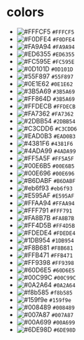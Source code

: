 # colors

- ![#FFFCF5](https://placehold.it/15/FFFCF5/000000?text=+) `#FFFCF5`
- ![#F0DFE4](https://placehold.it/15/F0DFE4/000000?text=+) `#F0DFE4`
- ![#FA9A94](https://placehold.it/15/FA9A94/000000?text=+) `#FA9A94`
- ![#ED6355](https://placehold.it/15/ED6355/000000?text=+) `#ED6355`
- ![#FC595E](https://placehold.it/15/FC595E/000000?text=+) `#FC595E`
- ![#0D101D](https://placehold.it/15/0D101D/000000?text=+) `#0D101D`
- ![#55F897](https://placehold.it/15/55F897/000000?text=+) `#55F897`
- ![#0E1E62](https://placehold.it/15/0E1E62/000000?text=+) `#0E1E62`
- ![#3B5A69](https://placehold.it/15/3B5A69/000000?text=+) `#3B5A69`
- ![#FF864D](https://placehold.it/15/FF864D/000000?text=+) `#3B5A69`
- ![#FFDECB](https://placehold.it/15/FFDECB/000000?text=+) `#FFDECB`
- ![#FA7362](https://placehold.it/15/FA7362/000000?text=+) `#FA7362`
- ![#2DBB54](https://placehold.it/15/2DBB54/000000?text=+) `#2DBB54`
- ![#C3CDD6](https://placehold.it/15/C3CDD6/000000?text=+) `#C3CDD6`
- ![#EAD0B3](https://placehold.it/15/EAD0B3/000000?text=+) `#EAD0B3`
- ![#4381F6](https://placehold.it/15/4381F6/000000?text=+) `#4381F6`
- ![#4ADA99](https://placehold.it/15/4ADA99/000000?text=+) `#4ADA99`
- ![#FF5A5F](https://placehold.it/15/FF5A5F/000000?text=+) `#FF5A5F`
- ![#00E6B5](https://placehold.it/15/00E6B5/000000?text=+) `#00E6B5`
- ![#00E696](https://placehold.it/15/00E696/000000?text=+) `#00E696`
- ![#B6DABF](https://placehold.it/15/B6DABF/000000?text=+) `#B6DABF`
- ![#eb6f93](https://placehold.it/15/eb6f93/000000?text=+) `#eb6f93`
- ![#E595AF](https://placehold.it/15/E595AF/000000?text=+) `#E595AF`
- ![#FFAA94](https://placehold.it/15/FFAA94/000000?text=+) `#FFAA94`
- ![#FFF791](https://placehold.it/15/FFF791/000000?text=+) `#FFF791`
- ![#FA8B7B](https://placehold.it/15/FA8B7B/000000?text=+) `#FA8B7B`
- ![#FF4D5B](https://placehold.it/15/FF4D5B/000000?text=+) `#FF4D5B`
- ![#FDEDE4](https://placehold.it/15/FDEDE4/000000?text=+) `#FDEDE4`
- ![#1DB954](https://placehold.it/15/1DB954/000000?text=+) `#1DB954`
- ![#F8B681](https://placehold.it/15/F8B681/000000?text=+) `#F8B681`
- ![#FFB471](https://placehold.it/15/FFB471/000000?text=+) `#FFB471`
- ![#FF9398](https://placehold.it/15/FF9398/000000?text=+) `#FF9398`
- ![#60D6E5](https://placehold.it/15/60D6E5/000000?text=+) `#60D6E5`
- ![#00C99C](https://placehold.it/15/00C99C/000000?text=+) `#00C99C`
- ![#0A2A64](https://placehold.it/15/0A2A64/000000?text=+) `#0A2A64`
- ![#f8b585](https://placehold.it/15/f8b585/000000?text=+) `#f8b585`
- ![#159f9e](https://placehold.it/15/159f9e/000000?text=+) `#159f9e`
- ![#008489](https://placehold.it/15/008489/000000?text=+) `#008489`
- ![#007A87](https://placehold.it/15/007A87/000000?text=+) `#007A87`
- ![#00A699](https://placehold.it/15/00A699/000000?text=+) `#00A699`
- ![#6DE98D](https://placehold.it/15/6DE98D/000000?text=+) `#6DE98D`
